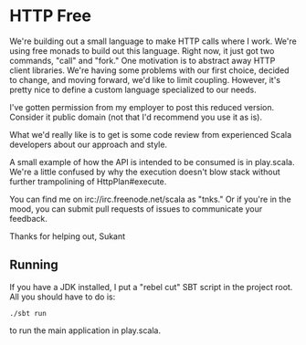 HTTP Free
=========

We're building out a small language to make HTTP calls where I work.  We're
using free monads to build out this language.  Right now, it just got two
commands, "call" and "fork."  One motivation is to abstract away HTTP client
libraries.  We're having some problems with our first choice, decided to
change, and moving forward, we'd like to limit coupling.  However, it's pretty
nice to define a custom language specialized to our needs.

I've gotten permission from my employer to post this reduced version.  Consider
it public domain (not that I'd recommend you use it as is).

What we'd really like is to get is some code review from experienced Scala
developers about our approach and style.

A small example of how the API is intended to be consumed is in play.scala.
We're a little confused by why the execution doesn't blow stack without further
trampolining of HttpPlan#execute.

You can find me on irc://irc.freenode.net/scala as "tnks."  Or if you're in the
mood, you can submit pull requests of issues to communicate your feedback.

Thanks for helping out,
Sukant


Running
-------

If you have a JDK installed, I put a "rebel cut" SBT script in the project
root.  All you should have to do is:

    ./sbt run

to run the main application in play.scala.
